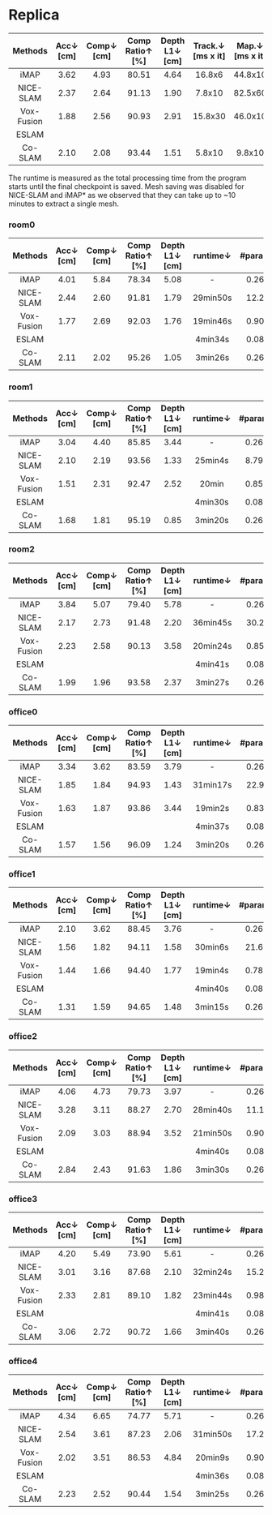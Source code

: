 # Replica

|  Methods   | Acc↓<br/>[cm] | Comp↓<br/>[cm] | Comp<br/>Ratio↑<br/>[%] | Depth <br/>L1↓<br/>[cm] | Track.↓<br/>[ms x it] | Map.↓<br/>[ms x it] | Track.<br/>FPS↑ | Map.<br/>FPS↑ | #param↓ | 
|:----------:|:-------------:|:--------------:|:-----------------------:|:-----------------------:|:---------------------:|:-------------------:|-----------------|---------------|:-------:|
|    iMAP    |     3.62      |      4.93      |          80.51          |          4.64           |        16.8x6         |       44.8x10       | 9.92            | 2.23          |  0.26M  |
| NICE-SLAM  |     2.37      |      2.64      |          91.13          |          1.90           |        7.8x10         |       82.5x60       | 13.70           | 0.20          |  17.4M  |
| Vox-Fusion |     1.88      |      2.56      |          90.93          |          2.91           |        15.8x30        |       46.0x10       | 2.11            | 2.17          |  0.87M  |
|   ESLAM    |               |                |                         |                         |                       |                     |                 |               |         |
|  Co-SLAM   |     2.10      |      2.08      |          93.44          |          1.51           |        5.8x10         |       9.8x10        | 17.24           | 10.20         |  0.26M  |

The runtime is measured as the total processing time from the program starts until the final checkpoint is saved.
Mesh saving was disabled for NICE-SLAM and iMAP* as we observed that they can take up to ~10 minutes to extract a single mesh.

### room0

|  Methods   | Acc↓<br/>[cm] | Comp↓<br/>[cm] | Comp<br/>Ratio↑<br/>[%] | Depth <br/>L1↓<br/>[cm] | runtime↓ | #param↓ | 
|:----------:|:-------------:|:--------------:|:-----------------------:|:-----------------------:|:--------:|:-------:|
|    iMAP    |     4.01      |      5.84      |          78.34          |          5.08           |    -     |  0.26M  |
| NICE-SLAM  |     2.44      |      2.60      |          91.81          |          1.79           | 29min50s |  12.2M  |
| Vox-Fusion |     1.77      |      2.69      |          92.03          |          1.76           | 19min46s |  0.90M  |
|   ESLAM    |               |                |                         |                         | 4min34s  |  0.08M  |
|  Co-SLAM   |     2.11      |      2.02      |          95.26          |          1.05           | 3min26s  |  0.26M  |

### room1

|  Methods   | Acc↓<br/>[cm] | Comp↓<br/>[cm] | Comp<br/>Ratio↑<br/>[%] | Depth <br/>L1↓<br/>[cm] | runtime↓ | #param↓ | 
|:----------:|:-------------:|:--------------:|:-----------------------:|:-----------------------:|:--------:|:-------:|
|    iMAP    |     3.04      |      4.40      |          85.85          |          3.44           |    -     |  0.26M  |
| NICE-SLAM  |     2.10      |      2.19      |          93.56          |          1.33           | 25min4s  |  8.79M  |
| Vox-Fusion |     1.51      |      2.31      |          92.47          |          2.52           |  20min   |  0.85M  |
|   ESLAM    |               |                |                         |                         | 4min30s  |  0.08M  |
|  Co-SLAM   |     1.68      |      1.81      |          95.19          |          0.85           | 3min20s  |  0.26M  |


### room2

|  Methods   | Acc↓<br/>[cm] | Comp↓<br/>[cm] | Comp<br/>Ratio↑<br/>[%] | Depth <br/>L1↓<br/>[cm] | runtime↓ | #param↓ | 
|:----------:|:-------------:|:--------------:|:-----------------------:|:-----------------------:|:--------:|:-------:|
|    iMAP    |     3.84      |      5.07      |          79.40          |          5.78           |    -     |  0.26M  |
| NICE-SLAM  |     2.17      |      2.73      |          91.48          |          2.20           | 36min45s |  30.2M  |
| Vox-Fusion |     2.23      |      2.58      |          90.13          |          3.58           | 20min24s |  0.85M  |
|   ESLAM    |               |                |                         |                         | 4min41s  |  0.08M  |
|  Co-SLAM   |     1.99      |      1.96      |          93.58          |          2.37           | 3min27s  |  0.26M  |


### office0

|  Methods   | Acc↓<br/>[cm] | Comp↓<br/>[cm] | Comp<br/>Ratio↑<br/>[%] | Depth <br/>L1↓<br/>[cm] | runtime↓ | #param↓ | 
|:----------:|:-------------:|:--------------:|:-----------------------:|:-----------------------:|:--------:|:-------:|
|    iMAP    |     3.34      |      3.62      |          83.59          |          3.79           |    -     |  0.26M  |
| NICE-SLAM  |     1.85      |      1.84      |          94.93          |          1.43           | 31min17s |  22.9M  |
| Vox-Fusion |     1.63      |      1.87      |          93.86          |          3.44           | 19min2s  |  0.83M  |
|   ESLAM    |               |                |                         |                         | 4min37s  |  0.08M  |
|  Co-SLAM   |     1.57      |      1.56      |          96.09          |          1.24           | 3min20s  |  0.26M  |


### office1

|  Methods   | Acc↓<br/>[cm] | Comp↓<br/>[cm] | Comp<br/>Ratio↑<br/>[%] | Depth <br/>L1↓<br/>[cm] | runtime↓ | #param↓ | 
|:----------:|:-------------:|:--------------:|:-----------------------:|:-----------------------:|:--------:|:-------:|
|    iMAP    |     2.10      |      3.62      |          88.45          |          3.76           |    -     |  0.26M  |
| NICE-SLAM  |     1.56      |      1.82      |          94.11          |          1.58           | 30min6s  |  21.6M  |
| Vox-Fusion |     1.44      |      1.66      |          94.40          |          1.77           | 19min4s  |  0.78M  |
|   ESLAM    |               |                |                         |                         | 4min40s  |  0.08M  |
|  Co-SLAM   |     1.31      |      1.59      |          94.65          |          1.48           | 3min15s  |  0.26M  |


### office2

|  Methods   | Acc↓<br/>[cm] | Comp↓<br/>[cm] | Comp<br/>Ratio↑<br/>[%] | Depth <br/>L1↓<br/>[cm] | runtime↓ | #param↓ | 
|:----------:|:-------------:|:--------------:|:-----------------------:|:-----------------------:|:--------:|:-------:|
|    iMAP    |     4.06      |      4.73      |          79.73          |          3.97           |    -     |  0.26M  |
| NICE-SLAM  |     3.28      |      3.11      |          88.27          |          2.70           | 28min40s |  11.1M  |
| Vox-Fusion |     2.09      |      3.03      |          88.94          |          3.52           | 21min50s |  0.90M  |
|   ESLAM    |               |                |                         |                         | 4min40s  |  0.08M  |
|  Co-SLAM   |     2.84      |      2.43      |          91.63          |          1.86           | 3min30s  |  0.26M  |


### office3

|  Methods   | Acc↓<br/>[cm] | Comp↓<br/>[cm] | Comp<br/>Ratio↑<br/>[%] | Depth <br/>L1↓<br/>[cm] | runtime↓ | #param↓ | 
|:----------:|:-------------:|:--------------:|:-----------------------:|:-----------------------:|:--------:|:-------:|
|    iMAP    |     4.20      |      5.49      |          73.90          |          5.61           |    -     |  0.26M  |
| NICE-SLAM  |     3.01      |      3.16      |          87.68          |          2.10           | 32min24s |  15.2M  |
| Vox-Fusion |     2.33      |      2.81      |          89.10          |          1.82           | 23min44s |  0.98M  |
|   ESLAM    |               |                |                         |                         | 4min41s  |  0.08M  |
|  Co-SLAM   |     3.06      |      2.72      |          90.72          |          1.66           | 3min40s  |  0.26M  |


### office4

|  Methods   | Acc↓<br/>[cm] | Comp↓<br/>[cm] | Comp<br/>Ratio↑<br/>[%] | Depth <br/>L1↓<br/>[cm] | runtime↓ | #param↓ | 
|:----------:|:-------------:|:--------------:|:-----------------------:|:-----------------------:|:--------:|:-------:|
|    iMAP    |     4.34      |      6.65      |          74.77          |          5.71           |    -     |  0.26M  |
| NICE-SLAM  |     2.54      |      3.61      |          87.23          |          2.06           | 31min50s |  17.2M  |
| Vox-Fusion |     2.02      |      3.51      |          86.53          |          4.84           | 20min9s  |  0.90M  |
|   ESLAM    |               |                |                         |                         | 4min36s  |  0.08M  |
|  Co-SLAM   |     2.23      |      2.52      |          90.44          |          1.54           | 3min25s  |  0.26M  |

